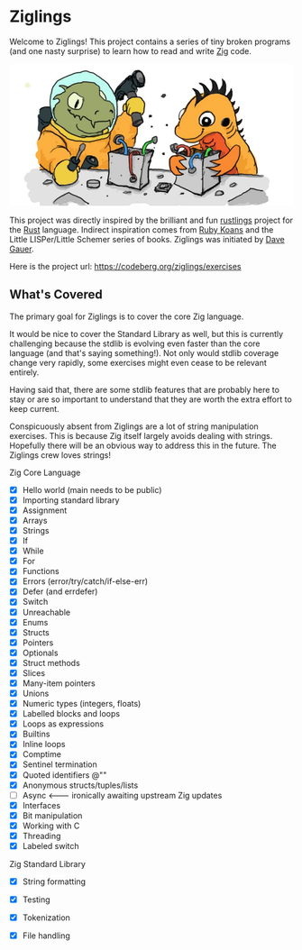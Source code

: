 # Ziglings

Welcome to Ziglings! This project contains a series of tiny
broken programs (and one nasty surprise) to learn how to read and write [Zig](https://ziglang.org/) code.

![Ziglings](images/ziglings.jpg "Ziglings")

This project was directly inspired by the brilliant and fun
[rustlings](https://github.com/rust-lang/rustlings)
project for the [Rust](https://www.rust-lang.org/) language.
Indirect inspiration comes from [Ruby Koans](http://rubykoans.com/)
and the Little LISPer/Little Schemer series of books.
Ziglings was initiated by [Dave Gauer](https://ratfactor.com/).

Here is the project url: https://codeberg.org/ziglings/exercises

## What's Covered

The primary goal for Ziglings is to cover the core Zig language.

It would be nice to cover the Standard Library as well, but this
is currently challenging because the stdlib is evolving even
faster than the core language (and that's saying something!).
Not only would stdlib coverage change very rapidly, some
exercises might even cease to be relevant entirely.

Having said that, there are some stdlib features that are
probably here to stay or are so important to understand that they
are worth the extra effort to keep current.

Conspicuously absent from Ziglings are a lot of string
manipulation exercises. This is because Zig itself largely avoids
dealing with strings. Hopefully there will be an obvious way to
address this in the future. The Ziglings crew loves strings!

Zig Core Language

* [x] Hello world (main needs to be public)
* [x] Importing standard library
* [x] Assignment
* [x] Arrays
* [x] Strings
* [x] If
* [x] While
* [x] For
* [x] Functions
* [x] Errors (error/try/catch/if-else-err)
* [x] Defer (and errdefer)
* [x] Switch
* [x] Unreachable
* [x] Enums
* [x] Structs
* [x] Pointers
* [x] Optionals
* [x] Struct methods
* [x] Slices
* [x] Many-item pointers
* [x] Unions
* [x] Numeric types (integers, floats)
* [x] Labelled blocks and loops
* [x] Loops as expressions
* [x] Builtins
* [x] Inline loops
* [x] Comptime
* [x] Sentinel termination
* [x] Quoted identifiers @""
* [x] Anonymous structs/tuples/lists
* [ ] Async <--- ironically awaiting upstream Zig updates
* [X] Interfaces
* [X] Bit manipulation
* [X] Working with C
* [X] Threading
* [x] Labeled switch

Zig Standard Library

* [X] String formatting
* [X] Testing
* [X] Tokenization
* [X] File handling

